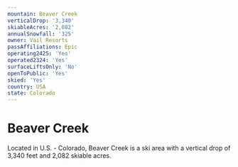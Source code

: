 ```yaml
---
mountain: Beaver Creek
verticalDrop: '3,340'
skiableAcres: '2,082'
annualSnowfall: '325'
owner: Vail Resorts
passAffiliations: Epic
operating2425: 'Yes'
operated2324: 'Yes'
surfaceLiftsOnly: 'No'
openToPublic: 'Yes'
skied: 'Yes'
country: USA
state: Colorado
---
```


# Beaver Creek

Located in U.S. - Colorado, Beaver Creek is a ski area with a vertical drop of 3,340 feet and 2,082 skiable acres.

